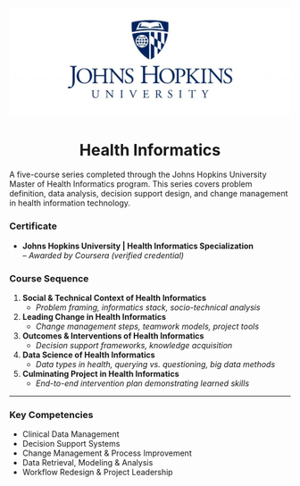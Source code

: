 <p align="center">
  <img 
    src="https://github.com/sobcza11/Health-Informatics-JH/blob/main/_supporting/johns_hops.jpg" 
    alt="Johns Hopkins Logo"
    width="600"
  />
</p>


<h1 align="center">Health Informatics</h1>



A five-course series completed through the Johns Hopkins University Master of Health Informatics program. This series covers problem definition, data analysis, decision support design, and change management in health information technology.



### Certificate

- **Johns Hopkins University | Health Informatics Specialization**  
  – <i>Awarded by Coursera (verified credential)</i>



### Course Sequence

1. **Social & Technical Context of Health Informatics**  
   - <i>Problem framing, informatics stack, socio-technical analysis</i>  
2. **Leading Change in Health Informatics**  
   - <i>Change management steps, teamwork models, project tools</i> 
3. **Outcomes & Interventions of Health Informatics**  
   - <i>Decision support frameworks, knowledge acquisition</i>
4. **Data Science of Health Informatics**  
   - <i>Data types in health, querying vs. questioning, big data methods</i>
5. **Culminating Project in Health Informatics**  
   - <i>End-to-end intervention plan demonstrating learned skills</i>

---

### Key Competencies

- Clinical Data Management  
- Decision Support Systems  
- Change Management & Process Improvement  
- Data Retrieval, Modeling & Analysis  
- Workflow Redesign & Project Leadership  



